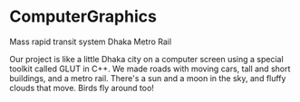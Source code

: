 # ComputerGraphics
Mass rapid transit system Dhaka Metro Rail 

Our project is like a little Dhaka city on a computer screen using a special toolkit called GLUT in C++. We made roads with moving cars, tall and short buildings, and a metro rail. There's a sun and a moon in the sky, and fluffy clouds that move. Birds fly around too!

